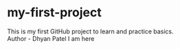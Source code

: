 # my-first-project
This is my first GitHub project to learn and practice basics.
<br>
Author - Dhyan Patel
I am here
